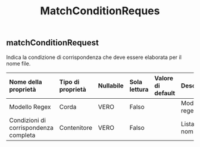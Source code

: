 ﻿---
title: MatchConditionReques
second_title: Aspose.Cells Cloud Documen
type: docs
url: /it/specification/model/matchconditionrequest/
description: "Aspose.Cells Specifica del modello cloud: MatchConditionRequest. Gestisci facilmente Excel e altri fogli di calcolo con funzionalità come apertura, generazione, modifica, divisione, unione, confronto e conversione"
weight: 50
---
## **matchConditionRequest**

 Indica la condizione di corrispondenza che deve essere elaborata per il nome file.

| Nome della proprietà| Tipo di proprietà| Nullabile| Sola lettura| Valore di default| Descrizione|
|:- |:- |:- |:- |:- |:- |
| Modello Regex| Corda| VERO| Falso|| Modello regex.|
| Condizioni di corrispondenza completa| Contenitore| VERO| Falso|| Lista di nomi.|


